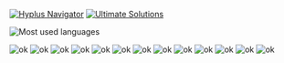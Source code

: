 <a href="https://www.hyperplasma.top/hyplus/"><img src="https://img.shields.io/badge/Hyplus%20Navigator-blue" alt="Hyplus Navigator"></a> <a href="https://github.com/hyperplasma/Ultimate-Solutions"><img src="https://img.shields.io/badge/Ultimate%20Solutions-8A2BE2" alt="Ultimate Solutions"></a>

![Most used languages](https://github-readme-stats.vercel.app/api/top-langs/?username=hyperplasma&layout=compact&hide_border=true&langs_count=9)

<img src="https://img.shields.io/badge/Java-%23ED8B00.svg?logo=openjdk&logoColor=white" alt="ok"> <img src="https://img.shields.io/badge/Spring%20Boot-6DB33F?logo=springboot&logoColor=fff" alt="ok"> <img src="https://img.shields.io/badge/Go-%2300ADD8.svg?&logo=go&logoColor=white" alt="ok"> <img src="https://img.shields.io/badge/php-%23777BB4.svg?&logo=php&logoColor=white" alt="ok"> <img src="https://img.shields.io/badge/WordPress-%2321759B.svg?logo=wordpress&logoColor=white" alt="ok"> <img src="https://img.shields.io/badge/MySQL-4479A1?logo=mysql&logoColor=fff" alt="ok"> <img src="https://img.shields.io/badge/Redis-%23DD0031.svg?logo=redis&logoColor=white" alt="ok"> <img src="https://img.shields.io/badge/Python-3776AB?logo=python&logoColor=fff" alt="ok"> <img src="https://img.shields.io/badge/HTML-%23E34F26.svg?logo=html5&logoColor=white" alt="ok"> <img src="https://img.shields.io/badge/Sass-C69?logo=sass&logoColor=fff" alt="ok"> <img src="https://img.shields.io/badge/TypeScript-3178C6?logo=typescript&logoColor=fff" alt="ok"> <img src="https://img.shields.io/badge/Markdown-%23000000.svg?logo=markdown&logoColor=white" alt="ok"> <img src="https://img.shields.io/badge/macOS-000000?logo=apple&logoColor=F0F0F0" alt="ok">

